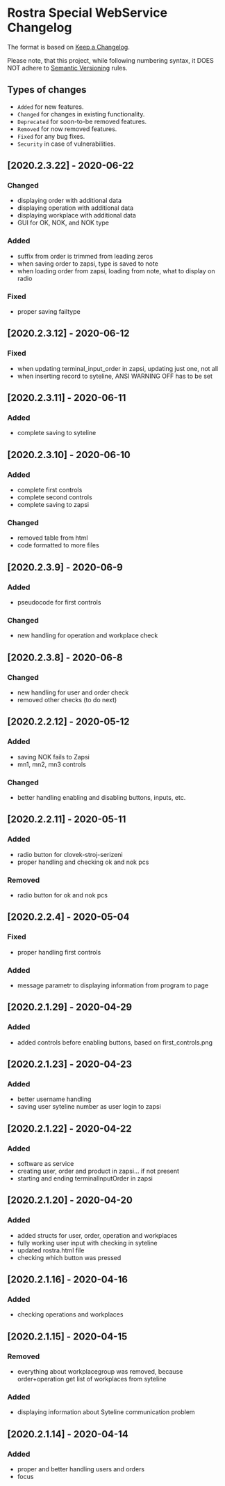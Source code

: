 # Rostra Special WebService Changelog

The format is based on [Keep a Changelog](http://keepachangelog.com/en/1.0.0/).

Please note, that this project, while following numbering syntax, it DOES NOT
adhere to [Semantic Versioning](http://semver.org/spec/v2.0.0.html) rules.

## Types of changes

* ```Added``` for new features.
* ```Changed``` for changes in existing functionality.
* ```Deprecated``` for soon-to-be removed features.
* ```Removed``` for now removed features.
* ```Fixed``` for any bug fixes.
* ```Security``` in case of vulnerabilities.

## [2020.2.3.22] - 2020-06-22

### Changed
- displaying order with additional data
- displaying operation with additional data
- displaying workplace with additional data
- GUI for OK, NOK, and NOK type


### Added
- suffix from order is trimmed from leading zeros
- when saving order to zapsi, type is saved to note
- when loading order from zapsi, loading from note, what to display on radio

### Fixed
- proper saving failtype


## [2020.2.3.12] - 2020-06-12

### Fixed
- when updating terminal_input_order in zapsi, updating just one, not all
- when inserting record to syteline, ANSI WARNING OFF has to be set


## [2020.2.3.11] - 2020-06-11

### Added
- complete saving to syteline

## [2020.2.3.10] - 2020-06-10

### Added
- complete first controls
- complete second controls
- complete saving to zapsi

### Changed
- removed table from html
- code formatted to more files 

## [2020.2.3.9] - 2020-06-9

### Added
- pseudocode for first controls

### Changed
- new handling for operation and workplace check

## [2020.2.3.8] - 2020-06-8

### Changed
- new handling for user and order check
- removed other checks (to do next)


## [2020.2.2.12] - 2020-05-12

### Added
- saving NOK fails to Zapsi
- mn1, mn2, mn3 controls

### Changed
- better handling enabling and disabling buttons, inputs, etc.


## [2020.2.2.11] - 2020-05-11

### Added
- radio button for clovek-stroj-serizeni
- proper handling and checking ok and nok pcs

### Removed
- radio button for ok and nok pcs

## [2020.2.2.4] - 2020-05-04

### Fixed
- proper handling first controls

### Added
- message parametr to displaying information from program to page

## [2020.2.1.29] - 2020-04-29

### Added
- added controls before enabling buttons, based on first_controls.png

## [2020.2.1.23] - 2020-04-23

### Added
- better username handling
- saving user syteline number as user login to zapsi

## [2020.2.1.22] - 2020-04-22

### Added
- software as service
- creating user, order and product in zapsi... if not present
- starting and ending terminalInputOrder in zapsi

## [2020.2.1.20] - 2020-04-20

### Added
- added structs for user, order, operation and workplaces
- fully working user input with checking in syteline
- updated rostra.html file 
- checking which button was pressed


## [2020.2.1.16] - 2020-04-16

### Added
- checking operations and workplaces


## [2020.2.1.15] - 2020-04-15

### Removed
- everything about workplacegroup was removed, because order+operation get list of workplaces from syteline

### Added
- displaying information about Syteline communication problem

## [2020.2.1.14] - 2020-04-14

### Added
- proper and better handling users and orders
- focus